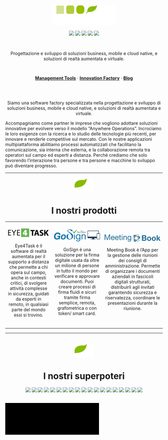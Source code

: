 
<p align="center">
  <a href="https://eco-mind.eu/">
    <picture>
      <source media="(prefers-color-scheme: dark)" srcset="https://eco-mind.eu/wp-content/uploads/2021/06/Eco-Mind-default-Logo-light.svg" width="200">
      <source media="(prefers-color-scheme: light)" srcset="https://eco-mind.eu/wp-content/uploads/2021/06/Eco-Mind-default-Logo.svg" width="200">
      <img src="https://github.com/maubalzano/maubalzano/blob/main/Eco-Mind-default-Logo-light.svg" width="200">
    </picture>
  </a>

</p>
<p align="center">
  <a href="https://www.linkedin.com/company/eco-mind-ingegneria-informatica/"><img src="https://img.icons8.com/color/344/linkedin-circled--v1.png" width="30"></a>
  <a href="https://www.instagram.com/ecomindsoftware/"><img src="https://img.icons8.com/fluency/344/instagram-new.png" width="30"></a>
  <a href="https://twitter.com/ecomindsoftware"><img src="https://img.icons8.com/color/344/twitter--v1.png" width="30"></a>
  <a href="https://www.facebook.com/EcoMindSoftware/"><img src="https://img.icons8.com/color/344/facebook-new.png" width="30"></a>
  <a href="https://www.youtube.com/channel/UC2ZvHiXNfksLTkfdhp-AUeg"><img src="https://img.icons8.com/color/344/youtube-squared.png" width="30"></a>
</p>
<br>
<p align="center">
  Progettazione e sviluppo di soluzioni business, mobile e cloud native, 
  e soluzioni di realtà aumentata e virtuale.
</p>
<br>
<p align="center">
  <a href="https://eco-mind.eu/management-tools/"><strong>Management Tools</strong></a> ·
  <a href="https://eco-mind.eu/innovation-factory/"><strong>Innovation Factory</strong></a> ·
  <a href="https://eco-mind.eu/blog/"><strong>Blog</strong></a>
</p>
<br/>
<br/>
<p align="center">
  Siamo una software factory specializzata nella progettazione e sviluppo di soluzioni business, mobile e cloud native, e soluzioni di realtà aumentata e virtuale.

Accompagniamo come partner le imprese che vogliono adottare soluzioni innovative per evolvere verso il modello “Anywhere Operations”. Incrociamo le loro esigenze con la ricerca e lo studio delle tecnologie più recenti, per innovare e renderle competitive sul mercato. Con le nostre applicazioni multipiattaforma abilitiamo processi automatizzati che facilitano la comunicazione, sia interna che esterna, e la collaborazione remota tra operatori sul campo ed esperti a distanza. Perché crediamo che solo favorendo l’interazione tra persone e tra persone e macchine lo sviluppo può diventare progresso.
<hr>
</p>
<div align="center">
  <img src="https://github.com/maubalzano/maubalzano/blob/main/ecomind-leaf.svg" width="60">
  <h1 border="0"><strong>I nostri prodotti</strong></h1>
  <table border="0">
 <tr>
    <td align="center" border="0">
      <br>
    <img src="https://github.com/maubalzano/maubalzano/blob/main/Logo_Eye4Task.png" width="200">
      <br>
    <p width="300" align="center">
      Eye4Task è il software di realtà aumentata per il supporto a distanza che permette a chi opera sul campo, anche in contesti critici, di svolgere attività complesse in sicurezza, guidati da esperti in remoto, in qualsiasi parte del mondo essi si trovino.</p>
   <br>
   </td>
    <td align="center" border="0">
      <br>
       <img src="https://github.com/maubalzano/maubalzano/blob/main/Logo GoSign.png" width="200">
      <br>
      <p width="300" align="center">
        GoSign è una soluzione per la firma digitale usata da oltre un milione di persone in tutto il mondo per verificare e approvare documenti.
Puoi creare processi di firma fluidi e sicuri tramite firma semplice, remota, grafometrica o con token/ smart card.</p>
   <br>
   </td>
   <td align="center" border="0">
    <br>
     <img src="https://github.com/maubalzano/maubalzano/blob/main/Logo Meeting Book.png" width="200">
     <br>
    <p width="300" align="center">
      Meeting Book è l’App per la gestione delle riunioni dei consigli di amministrazione. Permette di organizzare i documenti aziendali in fascicoli digitali strutturati, distribuirli agli invitati garantendo sicurezza e riservatezza, coordinare le presentazioni durante la riunione.
    </p>
     <br>
   </td>
 </tr>
</table>
</div>
<hr>
<br>
<div align="center">
<img src="https://github.com/maubalzano/maubalzano/blob/main/ecomind-leaf.svg" width="60">
<h1 align="center">I nostri superpoteri</h1>
<p align="center">
  <img src="https://img.shields.io/badge/angular%20-%2343853D.svg?&style=for-the-badge&logo=angular&logoColor=white" height="30"/>
  <img src="https://img.shields.io/badge/java%20-%2343853D.svg?&style=for-the-badge&logo=java&logoColor=white" height="30"/>
  <img src="https://img.shields.io/badge/typescript%20-%2343853D.svg?&style=for-the-badge&logo=typescript&logoColor=white" height="30"/>
  <img src="https://img.shields.io/badge/mysql%20-%2343853D.svg?&style=for-the-badge&logo=mysql&logoColor=white" height="30"/>
  <img src="https://img.shields.io/badge/mongodb%20-%2343853D.svg?&style=for-the-badge&logo=mongodb&logoColor=white" height="30"/>
  <img src="https://img.shields.io/badge/jquery%20-%2343853D.svg?&style=for-the-badge&logo=jquery&logoColor=white" height="30"/>
  <img src="https://img.shields.io/badge/apache%20-%2343853D.svg?&style=for-the-badge&logo=apache&logoColor=white" height="30"/>
  <img src="https://img.shields.io/badge/android%20-%2343853D.svg?&style=for-the-badge&logo=android&logoColor=white" height="30"/>
  <img src="https://img.shields.io/badge/firebase%20-%2343853D.svg?&style=for-the-badge&logo=firebase&logoColor=white" height="30"/>
  <img src="https://img.shields.io/badge/swift%20-%2343853D.svg?&style=for-the-badge&logo=swift&logoColor=white" height="30"/>
  <img src="https://img.shields.io/badge/xcode%20-%2343853D.svg?&style=for-the-badge&logo=xcode&logoColor=white" height="30"/>
  <img src="https://img.shields.io/badge/javascript%20-%2343853D.svg?&style=for-the-badge&logo=javascript&logoColor=white" height="30"/>
  <img src="https://img.shields.io/badge/python%20-%2343853D.svg?&style=for-the-badge&logo=python&logoColor=white" height="30"/>
  <img src="https://img.shields.io/badge/kotlin%20-%2343853D.svg?&style=for-the-badge&logo=kotlin&logoColor=white" height="30"/>
  <img src="https://img.shields.io/badge/docker%20-%2343853D.svg?&style=for-the-badge&logo=docker&logoColor=white" height="30"/>
  <img src="https://img.shields.io/badge/jenkins%20-%2343853D.svg?&style=for-the-badge&logo=jenkins&logoColor=white" height="30"/>
  <img src="https://img.shields.io/badge/kubernetes%20-%2343853D.svg?&style=for-the-badge&logo=kubernetes&logoColor=white" height="30"/>
  <img src="https://img.shields.io/badge/awslambda%20-%2343853D.svg?&style=for-the-badge&logo=awslambda&logoColor=white" height="30"/>
  <img src="https://img.shields.io/badge/npm%20-%2343853D.svg?&style=for-the-badge&logo=npm&logoColor=white" height="30"/>
  
<p>
</div>
<br>
<svg>
  <rect width="300" height="100" style="fill:black;stroke-width:3;stroke:rgb(0,0,0)" />
</svg>
